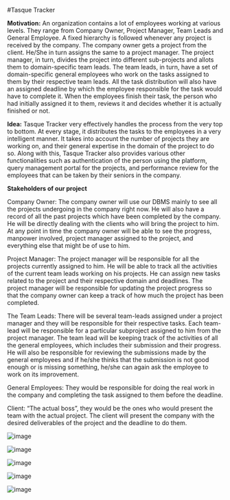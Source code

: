#Tasque Tracker


**Motivation:** An organization contains a lot of employees working at various levels. They range from Company Owner, Project Manager, Team Leads and General Employee. A fixed hierarchy is followed whenever any project is received by the company. The company owner gets a project from the client. He/She in turn assigns the same to a project manager. The project manager, in turn, divides the project into different sub-projects and allots them to domain-specific team leads. The team leads, in turn, have a set of domain-specific general employees who work on the tasks assigned to them by their respective team leads. All the task distribution will also have an assigned deadline by which the employee responsible for the task would have to complete it. When the employees finish their task, the person who had initially assigned it to them, reviews it and decides whether it is actually finished or not.
  
  
**Idea:** Tasque Tracker very effectively handles the process from the very top to bottom. At every stage, it distributes the tasks to the employees in a very intelligent manner. It takes into account the number of projects they are working on, and their general expertise in the domain of the project to do so.
Along with this, Tasque Tracker also provides various other functionalities such as authentication of the person using the platform, query management portal for the projects, and performance review for the employees that can be taken by their seniors in the company.
  
   
**Stakeholders of our project**
    
   
Company Owner:  The company owner will use our DBMS mainly to see all the projects undergoing in the company right now. He will also have a record of all the past projects which have been completed by the company. He will be directly dealing with the clients who will bring the project to him. At any point in time the company owner will be able to see the progress, manpower involved, project manager assigned to the project, and everything else that might be of use to him.


Project Manager:  The project manager will be responsible for all the projects currently assigned to him. He will be able to track all the activities of the current team leads working on his projects. He can assign new tasks related to the project and their respective domain and deadlines. The project manager will be responsible for updating the project progress so that the company owner can keep a track of how much the project has been completed.


The Team Leads:  There will be several team-leads assigned under a project manager and they will be responsible for their respective tasks. Each team-lead will be responsible for a particular subproject assigned to him from the project manager. The team lead will be keeping track of the activities of all the general employees, which includes their submission and their progress. He will also be responsible for reviewing the submissions made by the general employees and if he/she thinks that the submission is not good enough or is missing something, he/she can again ask the employee to work on its improvement.


General Employees:  They would be responsible for doing the real work in the company and completing the task assigned to them before the deadline.


Client:  “The actual boss”, they would be the ones who would present the team with the actual project. The client will present the company with the desired deliverables of the project and the deadline to do them.

![image](https://user-images.githubusercontent.com/55681323/119887498-d6af4900-bf51-11eb-956c-85acec36086f.png)

![image](https://user-images.githubusercontent.com/55681323/119887511-dc0c9380-bf51-11eb-922e-40c0c09ead58.png)

![image](https://user-images.githubusercontent.com/55681323/119887532-e0d14780-bf51-11eb-9c72-c3383c8bc42a.png)

![image](https://user-images.githubusercontent.com/55681323/119887552-e464ce80-bf51-11eb-9cec-04975c018931.png)

![image](https://user-images.githubusercontent.com/55681323/119887555-e62e9200-bf51-11eb-95ba-1bd9b5e48af4.png)
